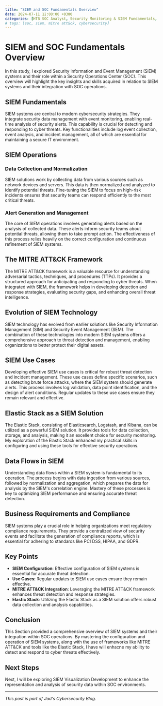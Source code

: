 ```yaml
---
title: "SIEM and SOC Fundamentals Overview"
date: 2024-07-11 12:00:00 +0300
categories: [HTB SOC Analyst, Security Monitoring & SIEM Fundamentals, SIEM Visualization Development]
# tags: [soc, siem, mitre att&ck, cybersecurity]
---
```


# SIEM and SOC Fundamentals Overview

In this study, I explored Security Information and Event Management (SIEM) systems and their role within a Security Operations Center (SOC). This overview will highlight the key insights and skills acquired in relation to SIEM systems and their integration with SOC operations.

## SIEM Fundamentals

SIEM systems are central to modern cybersecurity strategies. They integrate security data management with event monitoring, enabling real-time analysis of security alerts. This capability is crucial for detecting and responding to cyber threats. Key functionalities include log event collection, event analysis, and incident management, all of which are essential for maintaining a secure IT environment.

## SIEM Operations

### Data Collection and Normalization
SIEM solutions work by collecting data from various sources such as network devices and servers. This data is then normalized and analyzed to identify potential threats. Fine-tuning the SIEM to focus on high-risk incidents ensures that security teams can respond efficiently to the most critical threats.

### Alert Generation and Management
The core of SIEM operations involves generating alerts based on the analysis of collected data. These alerts inform security teams about potential threats, allowing them to take prompt action. The effectiveness of this process relies heavily on the correct configuration and continuous refinement of SIEM systems.

## The MITRE ATT&CK Framework

The MITRE ATT&CK framework is a valuable resource for understanding adversarial tactics, techniques, and procedures (TTPs). It provides a structured approach for anticipating and responding to cyber threats. When integrated with SIEM, the framework helps in developing detection and response strategies, evaluating security gaps, and enhancing overall threat intelligence.

## Evolution of SIEM Technology

SIEM technology has evolved from earlier solutions like Security Information Management (SIM) and Security Event Management (SEM). The combination of these technologies into modern SIEM systems offers a comprehensive approach to threat detection and management, enabling organizations to better protect their digital assets.

## SIEM Use Cases

Developing effective SIEM use cases is critical for robust threat detection and incident management. These use cases define specific scenarios, such as detecting brute force attacks, where the SIEM system should generate alerts. This process involves log validation, data point identification, and the design of alert conditions. Regular updates to these use cases ensure they remain relevant and effective.

## Elastic Stack as a SIEM Solution

The Elastic Stack, consisting of Elasticsearch, Logstash, and Kibana, can be utilized as a powerful SIEM solution. It provides tools for data collection, storage, and analysis, making it an excellent choice for security monitoring. My exploration of the Elastic Stack enhanced my practical skills in configuring and using these tools for effective security operations.

## Data Flows in SIEM

Understanding data flows within a SIEM system is fundamental to its operation. The process begins with data ingestion from various sources, followed by normalization and aggregation, which prepares the data for analysis by the SIEM's correlation engine. Mastery of these processes is key to optimizing SIEM performance and ensuring accurate threat detection.

## Business Requirements and Compliance

SIEM systems play a crucial role in helping organizations meet regulatory compliance requirements. They provide a centralized view of security events and facilitate the generation of compliance reports, which is essential for adhering to standards like PCI DSS, HIPAA, and GDPR.

## Key Points

- **SIEM Configuration**: Effective configuration of SIEM systems is essential for accurate threat detection.
- **Use Cases**: Regular updates to SIEM use cases ensure they remain effective.
- **MITRE ATT&CK Integration**: Leveraging the MITRE ATT&CK framework enhances threat detection and response strategies.
- **Elastic Stack**: Utilizing the Elastic Stack as a SIEM solution offers robust data collection and analysis capabilities.

## Conclusion

This Section provided a comprehensive overview of SIEM systems and their integration within SOC operations. By mastering the configuration and operation of SIEM systems, along with the use of frameworks like MITRE ATT&CK and tools like the Elastic Stack, I have will enhacne my ability to detect and respond to cyber threats effectively.


## Next Steps

Next, I will be exploring SIEM Visualization Development to enhance the representation and analysis of security data within SOC environments.

---

_This post is part of Jad's Cybersecurity Blog._
